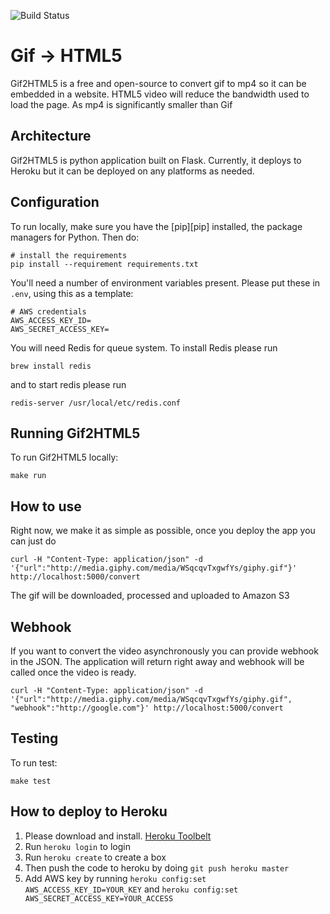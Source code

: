 ![Build Status](https://magnum.travis-ci.com/fusioneng/gif2html5-app.svg?token=qjLxqTcR19p9TfqYJxuN&branch=master)

# Gif -> HTML5

Gif2HTML5 is a free and open-source to convert gif to mp4 so it can be embedded in a website. HTML5 video will reduce the bandwidth used to load the page. As mp4 is significantly smaller than Gif

## Architecture
Gif2HTML5 is python application built on Flask. Currently, it deploys to Heroku but it can be deployed on any platforms as needed.

## Configuration
To run locally, make sure you have the [pip][pip] installed, the package managers for Python. Then do:

```shell
# install the requirements
pip install --requirement requirements.txt
```

You'll need a number of environment variables present. Please put these in `.env`, using this as a template:

```
# AWS credentials
AWS_ACCESS_KEY_ID=
AWS_SECRET_ACCESS_KEY=
```

You will need Redis for queue system. To install Redis please run
```
brew install redis
```

and to start redis please run
```
redis-server /usr/local/etc/redis.conf
```

## Running Gif2HTML5
To run Gif2HTML5 locally:

```shell
make run
```

## How to use
Right now, we make it as simple as possible, once you deploy the app you can just do
```shell
curl -H "Content-Type: application/json" -d '{"url":"http://media.giphy.com/media/WSqcqvTxgwfYs/giphy.gif"}' http://localhost:5000/convert
```

The gif will be downloaded, processed and uploaded to Amazon S3

## Webhook
If you want to convert the video asynchronously you can provide webhook in the JSON. The application will return right away and webhook will be called once the video is ready.

```shell
curl -H "Content-Type: application/json" -d '{"url":"http://media.giphy.com/media/WSqcqvTxgwfYs/giphy.gif", "webhook":"http://google.com"}' http://localhost:5000/convert

```

## Testing
To run test:

```shell
make test
```

## How to deploy to Heroku
1. Please download and install. [Heroku Toolbelt](https://devcenter.heroku.com/articles/getting-started-with-python#set-up)
2. Run `heroku login` to login
3. Run `heroku create` to create a box
4. Then push the code to heroku by doing `git push heroku master`
4. Add AWS key by running `heroku config:set AWS_ACCESS_KEY_ID=YOUR_KEY` and `heroku config:set AWS_SECRET_ACCESS_KEY=YOUR_ACCESS`
